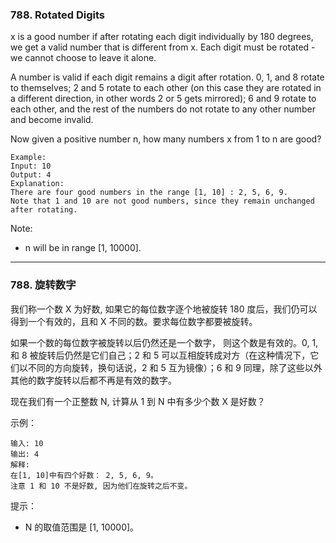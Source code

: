 ### 788. Rotated Digits
x is a good number if after rotating each digit individually by 180 degrees, we get a valid number that is different from x. Each digit must be rotated - we cannot choose to leave it alone.

A number is valid if each digit remains a digit after rotation. 0, 1, and 8 rotate to themselves; 2 and 5 rotate to each other (on this case they are rotated in a different direction, in other words 2 or 5 gets mirrored); 6 and 9 rotate to each other, and the rest of the numbers do not rotate to any other number and become invalid.

Now given a positive number n, how many numbers x from 1 to n are good?

	Example:
	Input: 10
	Output: 4
	Explanation:
	There are four good numbers in the range [1, 10] : 2, 5, 6, 9.
	Note that 1 and 10 are not good numbers, since they remain unchanged after rotating.

Note:

* n will be in range [1, 10000].


----

### 788. 旋转数字
我们称一个数 X 为好数, 如果它的每位数字逐个地被旋转 180 度后，我们仍可以得到一个有效的，且和 X 不同的数。要求每位数字都要被旋转。

如果一个数的每位数字被旋转以后仍然还是一个数字， 则这个数是有效的。0, 1, 和 8 被旋转后仍然是它们自己；2 和 5 可以互相旋转成对方（在这种情况下，它们以不同的方向旋转，换句话说，2 和 5 互为镜像）；6 和 9 同理，除了这些以外其他的数字旋转以后都不再是有效的数字。

现在我们有一个正整数 N, 计算从 1 到 N 中有多少个数 X 是好数？



示例：

	输入: 10
	输出: 4
	解释:
	在[1, 10]中有四个好数： 2, 5, 6, 9。
	注意 1 和 10 不是好数, 因为他们在旋转之后不变。



提示：

* N 的取值范围是 [1, 10000]。
